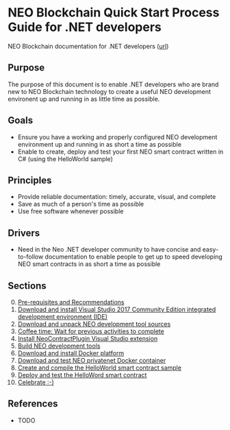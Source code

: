 # NEO Blockchain Quick Start Process Guide for .NET developers

NEO Blockchain documentation for .NET developers ([url](https://github.com/mwherman2000/neo-windocs/tree/master/windocs))

## Purpose

The purpose of this document is to enable .NET developers who are brand new to NEO Blockchain technology to create a useful NEO development environent up and running in as little time as possible.

## Goals

* Ensure you have a working and properly configured NEO development environment up and running in as short a time as possible
* Enable to create, deploy and test your first NEO smart contract written in C# (using the HelloWorld sample)

## Principles

* Provide reliable documentation: timely, accurate, visual, and complete
* Save as much of a person's time as possible
* Use free software whenever possible

## Drivers

* Need in the Neo .NET developer community to have concise and easy-to-follow documentation to enable people to get up to speed developing NEO smart contracts in as short a time as possible

## Sections

0. [Pre-requisites and Recommendations](./00-prerequisites.md)
1. [Download and install Visual Studio 2017 Community Edition integrated development environment (IDE)](./01-installvisualstudio.md)
2. [Download and unpack NEO development tool sources](./02-downloadneodevtoolsrc.md)
3. [Coffee time: Wait for previous activities to complete](./03-coffeetime-waitforprevactivities.md)
4. [Install NeoContractPlugin Visual Studio extension](./04-installvsneocontractplugin.md)
5. [Build NEO development tools](./05-buildneodevtools.md)
6. [Download and install Docker platform](./06-installdockerplatform.md)
7. [Download and test NEO privatenet Docker container](./07-installneoprivatenetcontainer.md)
8. [Create and compile the HelloWorld smart contract sample](./08-createcompilesmartcontract.md)
9. [Deploy and test the HelloWord smart contract](./09-deploytestsmartcontract.md)
10. [Celebrate :-)](./10-celebrate.md)

## References

* TODO

